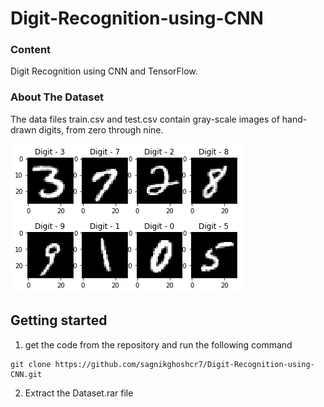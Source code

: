 # Digit-Recognition-using-CNN

### Content
Digit Recognition using CNN and TensorFlow.

### About The Dataset
The data files train.csv and test.csv contain gray-scale images of hand-drawn digits, from zero through nine.

<img src="https://github.com/sagnikghoshcr7/images/blob/master/Digit%20Recognition.png">

## Getting started

1. get the code from the repository and run the following command
```
git clone https://github.com/sagnikghoshcr7/Digit-Recognition-using-CNN.git
```
2. Extract the Dataset.rar file
